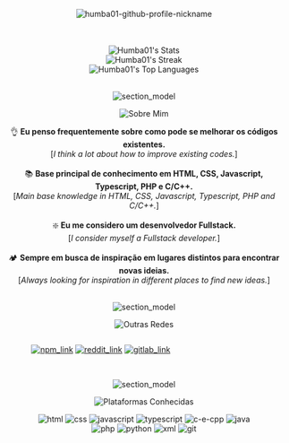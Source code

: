 <div align="center">
  
  ![humba01-github-profile-nickname](https://user-images.githubusercontent.com/59739253/232824805-c81720f6-1699-4dbf-b62f-923408925aa9.png)

  <br><br> 
  ![Humba01's Stats](https://github-readme-stats.vercel.app/api?username=Humba01&theme=radical&show_icons=true&hide_border=false&count_private=true)<br>
  ![Humba01's Streak](https://github-readme-streak-stats.herokuapp.com/?user=Humba01&theme=radical&hide_border=false)<br>
  ![Humba01's Top Languages](https://github-readme-stats.vercel.app/api/top-langs/?username=Humba01&theme=radical&show_icons=true&hide_border=false&layout=compact)

  <br> ![section_model](https://github.com/Humba01/Humba01/assets/59739253/7e904f44-9dff-439c-96fe-7a10082597af) <br>

   ![Sobre Mim](https://github.com/Humba01/Humba01/assets/59739253/601419a2-d030-48e4-81ea-ab30bb261cd3)
  
  👌 **Eu penso frequentemente sobre como pode se melhorar os códigos existentes.** <br> [_I think a lot about how to improve existing codes._] <br><br>
  📚 **Base principal de conhecimento em HTML, CSS, Javascript, Typescript, PHP e C/C++.** <br> [_Main base knowledge in HTML, CSS, Javascript, Typescript, PHP and C/C++._] <br><br>
  ❇️ **Eu me considero um desenvolvedor Fullstack.** <br> [_I consider myself a Fullstack developer._] <br><br>
  🏕️ **Sempre em busca de inspiração em lugares distintos para encontrar novas ideias.** <br> [_Always looking for inspiration in different places to find new ideas._]
  
  <br> ![section_model](https://github.com/Humba01/Humba01/assets/59739253/7e904f44-9dff-439c-96fe-7a10082597af) <br>
  
  ![Outras Redes](https://github.com/Humba01/Humba01/assets/59739253/477e7a0f-3dd8-4269-b6aa-5fecd7899b7a)

  <div style="display: flex; justify-content: space-between; width: 80%;">
    
  [![npm_link](https://github.com/Humba01/Humba01/assets/59739253/ace3b978-8787-4e9e-b99e-d7bcf0b8c4f1)](https://www.npmjs.com/~humba01)
  [![reddit_link](https://github.com/Humba01/Humba01/assets/59739253/5eec367c-17e6-4b03-b77c-83661bf58076)](https://gitlab.com/Humba01)
  [![gitlab_link](https://github.com/Humba01/Humba01/assets/59739253/c2798f28-7d97-4766-a691-6d75a955e1f1)](https://www.reddit.com/user/Humba01Dev)

  </div>

  <br> ![section_model](https://github.com/Humba01/Humba01/assets/59739253/7e904f44-9dff-439c-96fe-7a10082597af) <br>

  ![Plataformas Conhecidas](https://github.com/Humba01/Humba01/assets/59739253/3b3aa972-7d73-4039-b37b-687a040dde7d)

  ![html](https://github.com/Humba01/Humba01/assets/59739253/0d19182f-04ff-4ef2-a801-38bb7e13c3cb)
  ![css](https://github.com/Humba01/Humba01/assets/59739253/05c75c30-39a1-4238-8540-66983056968f)
  ![javascript](https://github.com/Humba01/Humba01/assets/59739253/494c5d90-f7bb-4b05-9504-3b114d588a45)
  ![typescript](https://github.com/Humba01/Humba01/assets/59739253/e308c8ef-4bf3-4538-94b6-fcea9ec21301)
  ![c-e-cpp](https://github.com/Humba01/Humba01/assets/59739253/58828e2d-8f8e-466e-b10f-9a0924961db3)
  ![java](https://github.com/Humba01/Humba01/assets/59739253/adbe9b4b-d207-46d3-91f3-fa7ccb5f0eab)<br>
  ![php](https://github.com/Humba01/Humba01/assets/59739253/855f68d5-3a1f-4312-87c9-733dab702522)
  ![python](https://github.com/Humba01/Humba01/assets/59739253/00d033a9-3fbe-4df1-9b5f-a25bbb3692db)
  ![xml](https://github.com/Humba01/Humba01/assets/59739253/0c144e53-2d62-4cf9-bd50-4be6ce8bf5fc)
  ![git](https://github.com/Humba01/Humba01/assets/59739253/264db5bf-bc7c-477b-8dd3-9c395a619163)

</div><br>

